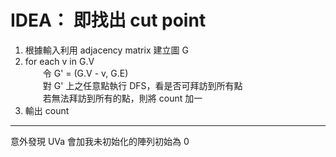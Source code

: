 # IDEA： 即找出 cut point
1. 根據輸入利用 adjacency matrix 建立圖 G
2. for each v in G.V <br>
　　令 G' = (G.V - v, G.E) <br>
　　對 G' 上之任意點執行 DFS，看是否可拜訪到所有點 <br>
　　若無法拜訪到所有的點，則將 count 加一 
3. 輸出 count

---

意外發現 UVa 會加我未初始化的陣列初始為 0
